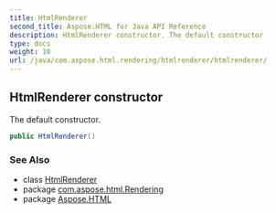 ```yaml
---
title: HtmlRenderer
second_title: Aspose.HTML for Java API Reference
description: HtmlRenderer constructor. The default constructor
type: docs
weight: 10
url: /java/com.aspose.html.rendering/htmlrenderer/htmlrenderer/
---
```

## HtmlRenderer constructor

The default constructor.

```java
public HtmlRenderer()
```

### See Also

* class [HtmlRenderer](../)
* package [com.aspose.html.Rendering](../../htmlrenderer/)
* package [Aspose.HTML](../../../)

